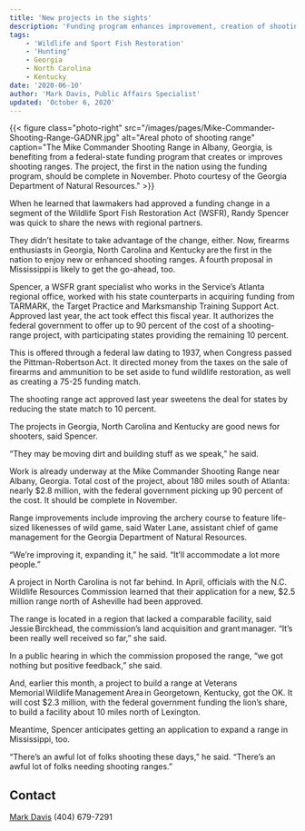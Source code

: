 ```yaml
---
title: 'New projects in the sights'
description: 'Funding program enhances improvement, creation of shooting ranges'
tags:
    - 'Wildlife and Sport Fish Restoration'
    - 'Hunting'
    - Georgia
    - North Carolina
    - Kentucky
date: '2020-06-10'
author: 'Mark Davis, Public Affairs Specialist'
updated: 'October 6, 2020'
---
```

{{< figure class="photo-right" src="/images/pages/Mike-Commander-Shooting-Range-GADNR.jpg" alt="Areal photo of shooting range" caption="The Mike Commander Shooting Range in Albany, Georgia, is benefiting from a federal-state funding program that creates or improves shooting ranges. The project, the first in the nation using the funding program, should be complete in November. Photo courtesy of the Georgia Department of Natural Resources." >}}

When he learned that lawmakers had approved a funding change in a segment of the Wildlife Sport Fish Restoration Act (WSFR), Randy Spencer was quick to share the news with regional partners.  

They didn’t hesitate to take advantage of the change, either. Now, firearms enthusiasts in Georgia, North Carolina and Kentucky are the first in the nation to enjoy new or enhanced shooting ranges. A fourth proposal in Mississippi is likely to get the go-ahead, too.  

Spencer, a WSFR grant specialist who works in the Service’s Atlanta regional office, worked with his state counterparts in acquiring funding from TARMARK, the Target Practice and Marksmanship Training Support Act. Approved last year, the act took effect this fiscal year. It authorizes the federal government to offer up to 90 percent of the cost of a shooting-range project, with participating states providing the remaining 10 percent.   

This is offered through a federal law dating to 1937, when Congress passed the Pittman-Robertson Act. It directed money from the taxes on the sale of firearms and ammunition to be set aside to fund wildlife restoration, as well as creating a 75-25 funding match.   

The shooting range act approved last year sweetens the deal for states by reducing the state match to 10 percent.  

The projects in Georgia, North Carolina and Kentucky are good news for shooters, said Spencer.  

“They may be moving dirt and building stuff as we speak,” he said.  

Work is already underway at the Mike Commander Shooting Range near Albany, Georgia. Total cost of the project, about 180 miles south of Atlanta: nearly $2.8 million, with the federal government picking up 90 percent of the cost. It should be complete in November.  

Range improvements include improving the archery course to feature life-sized likenesses of wild game, said Water Lane, assistant chief of game management for the Georgia Department of Natural Resources.  

“We’re improving it, expanding it,” he said. “It’ll accommodate a lot more people.”  

A project in North Carolina is not far behind. In April, officials with the N.C. Wildlife Resources Commission learned that their application for a new, $2.5 million range north of Asheville had been approved.   

The range is located in a region that lacked a comparable facility, said Jessie Birckhead, the commission’s land acquisition and grant manager. “It’s been really well received so far,” she said.  

In a public hearing in which the commission proposed the range, “we got nothing but positive feedback,” she said.  

And, earlier this month, a project to build a range at Veterans Memorial Wildlife Management Area in Georgetown, Kentucky, got the OK. It will cost $2.3 million, with the federal government funding the lion’s share, to build a facility about 10 miles north of Lexington.  

Meantime, Spencer anticipates getting an application to expand a range in Mississippi, too.  

“There’s an awful lot of folks shooting these days,” he said. “There’s an awful lot of folks needing shooting ranges.”  

## Contact 

[Mark Davis](mailto:Mark_r_Davis@fws.gov) (404) 679-7291  
